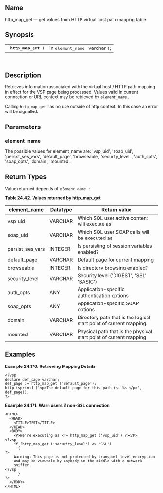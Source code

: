 <div id="fn_http_map_get" class="refentry">

<div class="titlepage">

</div>

<div class="refnamediv">

## Name

http_map_get — get values from HTTP virtual host path mapping table

</div>

<div class="refsynopsisdiv">

## Synopsis

<div id="fsyn_http_map_get" class="funcsynopsis">

|                           |                                 |
|---------------------------|---------------------------------|
| ` `**`http_map_get`**` (` | in `element_name ` varchar `)`; |

<div class="funcprototype-spacer">

 

</div>

</div>

</div>

<div id="desc_http_map_get" class="refsect1">

## Description

Retrieves information associated with the virtual host / HTTP path
mapping in effect for the VSP page being processed. Values valid in
current connection or URL context may be retrieved by *`element_name`* .

Calling `http_map_get` has no use outside of http context. In this case
an error will be signalled.

</div>

<div id="params_http_map_get" class="refsect1">

## Parameters

<div id="id93074" class="refsect2">

### element_name

The possible values for element_name are: 'vsp_uid', 'soap_uid',
'persist_ses_vars', 'default_page', 'browseable', 'security_level' ,
'auth_opts', 'soap_opts', 'domain', 'mounted'.

</div>

</div>

<div id="ret_http_map_get" class="refsect1">

## Return Types

Value returned depends of *`element_name `* :

<div id="id93081" class="table">

**Table 24.42. Values returned by http_map_get**

<div class="table-contents">

| element_name     | Datatype                           | Return value                                                       |
|------------------|------------------------------------|--------------------------------------------------------------------|
| vsp_uid          | <span class="type">VARCHAR </span> | Which SQL user active content will execute as                      |
| soap_uid         | <span class="type">VARCHAR </span> | Which SQL user SOAP calls will be executed as                      |
| persist_ses_vars | <span class="type">INTEGER </span> | Is persisting of session variables enabled?                        |
| default_page     | <span class="type">VARCHAR </span> | Default page for current mapping                                   |
| browseable       | <span class="type">INTEGER </span> | Is directory browsing enabled?                                     |
| security_level   | <span class="type">VARCHAR </span> | Security level ('DIGEST', 'SSL', 'BASIC')                          |
| auth_opts        | <span class="type">ANY </span>     | Application-specific authentication options                        |
| soap_opts        | <span class="type">ANY </span>     | Application-specific SOAP options                                  |
| domain           | <span class="type">VARCHAR </span> | Directory path that is the logical start point of current mapping. |
| mounted          | <span class="type">VARCHAR </span> | Physical path that is the physical start point of current mapping  |

</div>

</div>

  

</div>

<div id="examples_http_map_get" class="refsect1">

## Examples

<div id="ex_http_map_get" class="example">

**Example 24.170. Retrieving Mapping Details**

<div class="example-contents">

``` screen
<?vsp
declare def_page varchar;
def_page := http_map_get ('default_page');
http (sprintf ('<p>The default page for this path is: %s </p>', def_page));
?>
```

</div>

</div>

  

<div id="ex_http_map_get_2" class="example">

**Example 24.171. Warn users if non-SSL connection**

<div class="example-contents">

``` screen
<HTML>
  <HEAD>
    <TITLE>TEST</TITLE>
  </HEAD>
  <BODY>
    <P>We're executing as <?= http_map_get ('vsp_uid') ?></P>
<?vsp
    if (http_map_get ('security_level') <> 'SSL')
      {
?>
    Warning: This page is not protected by transport level encryption
    and may be viewable by anybody in the middle with a network
    sniffer.
<?vsp
      }
?>
  </BODY>
</HTML>
```

</div>

</div>

  

</div>

</div>
